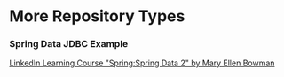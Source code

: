 # More Repository Types
### Spring Data JDBC Example

[LinkedIn Learning Course "Spring:Spring Data 2" by Mary Ellen Bowman](https://www.linkedin.com/learning/spring-spring-data)
